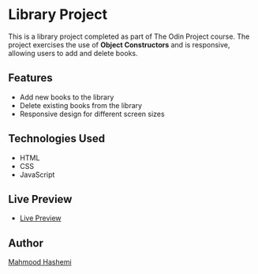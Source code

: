 # Library Project

This is a library project completed as part of The Odin Project course. The project exercises the use of **Object Constructors** and is responsive, allowing users to add and delete books.

## Features

- Add new books to the library
- Delete existing books from the library
- Responsive design for different screen sizes

## Technologies Used

- HTML
- CSS
- JavaScript

## Live Preview

- [Live Preview](https://mahmoodhashem.github.io/The_Odin_Projects/JavaScript-exercises/Library/index.html)

## Author

[Mahmood Hashemi](https://github.com/MahmoodHashem)